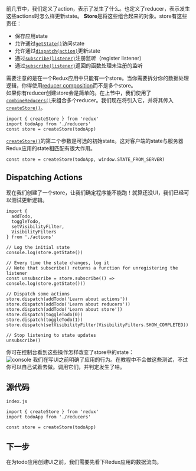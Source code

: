 前几节中，我们定义了action，表示了发生了什么。也定义了reducer，表示发生这些actions时怎么样更新state。
**Store**是将这些组合起来的对象。store有这些责任：
- 保存应用state
- 允许通过[`getState()`](https://redux.js.org/api/store#getState)访问state
- 允许通过[`dispatch(action)`](https://redux.js.org/api/store#dispatchaction)更新state
- 通过[`subscribe(listener)`](https://redux.js.org/api/store#subscribelistener)注册监听（register listener）
- 通过[`subscribe(listener)`](https://redux.js.org/api/store#subscribelistener)返回的函数处理未注册的监听

需要注意的是在一个Redux应用中只能有一个store。当你需要拆分你的数据处理逻辑，你得使用[reducer composition](https://redux.js.org/basics/reducers#splitting-reducers)而不是多个store。  
如果你有reducer创建store会是简单的。在上节中，我们使用了[`combineReducers()`](https://redux.js.org/api/combinereducers)来组合多个reducer。我们现在将引入它，并将其传入[`createStore()`](https://redux.js.org/api/createstore)。
```
import { createStore } from 'redux'
import todoApp from './reducers'
const store = createStore(todoApp)
```
[`createStore()`](https://redux.js.org/api/createstore)的第二个参数是可选的初始state。这对客户端的state与服务器Redux应用的state相匹配有很大作用。
```
const store = createStore(todoApp, window.STATE_FROM_SERVER)
```
## Dispatching Actions
现在我们创建了一个store，让我们确定程序能不能跑！就算还没UI，我们已经可以测试更新逻辑。
```
import {
  addTodo,
  toggleTodo,
  setVisibilityFilter,
  VisibilityFilters
} from './actions'

// Log the initial state
console.log(store.getState())

// Every time the state changes, log it
// Note that subscribe() returns a function for unregistering the listener
const unsubscribe = store.subscribe(() => console.log(store.getState()))

// Dispatch some actions
store.dispatch(addTodo('Learn about actions'))
store.dispatch(addTodo('Learn about reducers'))
store.dispatch(addTodo('Learn about store'))
store.dispatch(toggleTodo(0))
store.dispatch(toggleTodo(1))
store.dispatch(setVisibilityFilter(VisibilityFilters.SHOW_COMPLETED))

// Stop listening to state updates
unsubscribe()
```
你可在控制台看到这些操作怎样改变了store中的state：  
![console](https://i.imgur.com/zMMtoMz.png)
我们在写UI之前明确了应用的行为。在教程中不会做这些测试，不过你可以自己试着去做。调用它们，并判定发生了啥。
## 源代码
`index.js`
```
import { createStore } from 'redux'
import todoApp from './reducers'

const store = createStore(todoApp)
```
## 下一步
在为todo应用创建UI之前，我们需要先看下Redux应用的数据流向。
